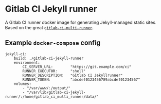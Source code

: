 # Gitlab CI Jekyll runner

A Gitlab CI runner docker image for generating Jekyll-managed static sites. Based on the great [`gitlab-ci-multi-runner`](https://hub.docker.com/r/sameersbn/gitlab-ci-multi-runner/).

## Example `docker-compose` config

```
jekyll-ci:
    build: ./gitlab-ci-jekyll-runner
    environment:
        CI_SERVER_URL:        "https://git.example.com/ci"
        RUNNER_EXECUTOR:      "shell"
        RUNNER_DESCRIPTION:   "Gitlab CI Jekyllrunner"
        RUNNER_TOKEN:         "abcdef0123456789abcdef01234567"
    volumes:
        - "/var/www/:/output/"
        - "/var/lib/gitlab-ci-jekyll-runner/:/home/gitlab_ci_multi_runner/data/"
```
